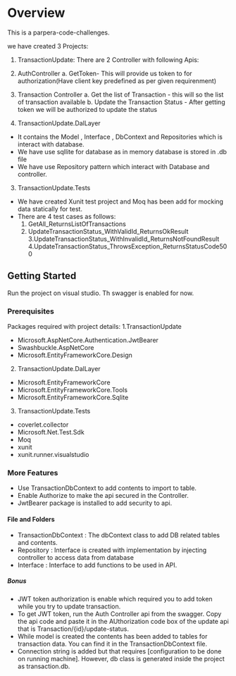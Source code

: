   # Overview

This is a parpera-code-challenges. 

we have created 3 Projects:
1. TransactionUpdate: 
There are  2 Controller with following Apis:

  1. AuthController
    a.  GetToken- This will provide us token to for authorization(Have client key predefined as per given requirenment)
    
  2. Transaction Controller
    a. Get the list of Transaction - this will so the list of transaction available
    b. Update the Transaction Status - After getting token we will be authorized to update the status
2. TransactionUpdate.DalLayer
- It contains the Model , Interface , DbContext and Repositories which is interact with database.
- We have use sqllite for database as in memory database is stored in .db file 
- We have use Repository pattern which interact with Database and controller.

3. TransactionUpdate.Tests
- We have created Xunit test project and Moq has been add for mocking data statically for test.
- There are 4 test cases as follows: 
  1. GetAll_ReturnsListOfTransactions
  2. UpdateTransactionStatus_WithValidId_ReturnsOkResult
  3.UpdateTransactionStatus_WithInvalidId_ReturnsNotFoundResult
  4.UpdateTransactionStatus_ThrowsException_ReturnsStatusCode500

## Getting Started
Run the project on visual studio. Th swagger is enabled for now.

### Prerequisites
Packages required with project details:
1.TransactionUpdate
- Microsoft.AspNetCore.Authentication.JwtBearer
- Swashbuckle.AspNetCore
- Microsoft.EntityFrameworkCore.Design
2. TransactionUpdate.DalLayer
- Microsoft.EntityFrameworkCore
- Microsoft.EntityFrameworkCore.Tools
- Microsoft.EntityFrameworkCore.Sqlite
3. TransactionUpdate.Tests
- coverlet.collector
- Microsoft.Net.Test.Sdk
- Moq
- xunit
- xunit.runner.visualstudio


### More Features
- Use TransactionDbContext to add contents to import to table.
- Enable Authorize to make the api secured in the Controller.
- JwtBearer package is installed to add security to api.

#### File and Folders
- TransactionDbContext : The dbContext class to add DB related tables and contents.
- Repository  : Interface is created with implementation by injecting controller to access data from database
- Interface : Interface to add functions to be used in API.

##### Bonus

- JWT token authorization is enable which required you to add token while you try to update transaction.
- To get JWT token, run the Auth Controller api from the swagger. Copy the api code and paste it in the AUthorization code box of the update api that is Transaction/{id}/update-status.
- While model is created the contents has been added to tables for transaction data. You can find it in the TransactionDbContext file. 
- Connection string is added but that requires [configuration to be done on running machine]. However, db class is generated inside the project as transaction.db.